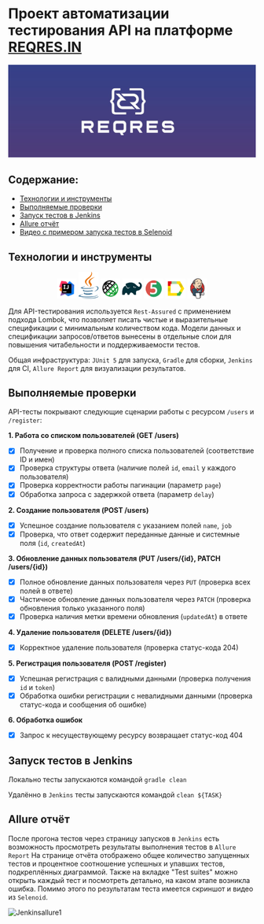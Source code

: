 # Проект автоматизации тестирования API на платформе [REQRES.IN](https://reqres.in/)
<img src="picsandmedia/apilogo.JPG">


## Содержание:

- [Технологии и инструменты](#Технологии-и-инструменты)
- [Выполняемые проверки](#Выполняемые-проверки)
- [Запуск тестов в Jenkins](#Запуск-тестов-в-Jenkins)
- [Allure отчёт](#Allure-отчёт)
- [Видео с примером запуска тестов в Selenoid](#video)
 

## <a name="Технологии и инструменты">Технологии и инструменты</a>
<p  align="center">
  <code><img width="8%" title="IntelliJ IDEA" src="picsandmedia/IDEA-logo.svg"></code>
  <code><img width="8%" title="Java" src="picsandmedia/java-logo.svg"></code>
  <code><img width="8%" title="Rest-Assured" src="picsandmedia/rest-assured-logo.svg"></code>
  <code><img width="8%" title="Gradle" src="picsandmedia/gradle-logo.svg"></code>
  <code><img width="8%" title="JUnit5" src="picsandmedia/junit5-logo.svg"></code>
  <code><img width="8%" title="Allure Report" src="picsandmedia/allure-Report-logo.svg"></code>
  <code><img width="8%" title="Jenkins" src="picsandmedia/jenkins-logo.svg"></code>
 </p>
 
Для API-тестирования используется `Rest-Assured` с применением подхода Lombok, что позволяет писать чистые и выразительные спецификации с минимальным количеством кода. 
Модели данных и спецификации запросов/ответов вынесены в отдельные слои для повышения читабельности и поддерживаемости тестов.

Общая инфраструктура: `JUnit 5` для запуска, `Gradle` для сборки, `Jenkins` для CI, `Allure Report` для визуализации результатов.


## <a name="Выполняемые проверки">Выполняемые проверки</a> 

API-тесты покрывают следующие сценарии работы с ресурсом `/users` и `/register`:

**1. Работа со списком пользователей (GET /users)**
-   [x] Получение и проверка полного списка пользователей (соответствие ID и имен)
-   [x] Проверка структуры ответа (наличие полей `id`, `email` у каждого пользователя)
-   [x] Проверка корректности работы пагинации (параметр `page`)
-   [x] Обработка запроса с задержкой ответа (параметр `delay`)

**2. Создание пользователя (POST /users)**
-   [x] Успешное создание пользователя с указанием полей `name`, `job`
-   [x] Проверка, что ответ содержит переданные данные и системные поля (`id`, `createdAt`)

**3. Обновление данных пользователя (PUT /users/{id}, PATCH /users/{id})**
-   [x] Полное обновление данных пользователя через `PUT` (проверка всех полей в ответе)
-   [x] Частичное обновление данных пользователя через `PATCH` (проверка обновления только указанного поля)
-   [x] Проверка наличия метки времени обновления (`updatedAt`) в ответе

**4. Удаление пользователя (DELETE /users/{id})**
-   [x] Корректное удаление пользователя (проверка статус-кода 204)

**5. Регистрация пользователя (POST /register)**
-   [x] Успешная регистрация с валидными данными (проверка получения `id` и `token`)
-   [x] Обработка ошибки регистрации с невалидными данными (проверка статус-кода и сообщения об ошибке)

**6. Обработка ошибок**
-   [x] Запрос к несуществующему ресурсу возвращает статус-код 404


## <a name="Запуск тестов в [Jenkins](https://jenkins.autotests.cloud/job/ReqrInPrjct/))">Запуск тестов в Jenkins</a>
Локально тесты запускаются командой ```gradle clean```

Удалённо в ```Jenkins``` тесты запускаются командой ```clean ${TASK}```

## <a name="Allure отчёт">Allure отчёт</a> 

После прогона тестов через страницу запусков в `Jenkins` есть возможность просмотреть результаты выполнения тестов в `Allure Report`
На странице отчёта отображено общее количество запущенных тестов и процентное соотношение успешных и упавших тестов, подкреплённых диаграммой.
Также на вкладке "Test suites" можно открыть каждый тест и посмотреть детально, на каком этапе возникла ошибка. Помимо этого по результатам теста имеется скриншот и видео из `Selenoid`.

<img src="images/scrin2.JPG" alt="Jenkinsallure1" width="950">



